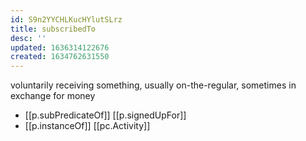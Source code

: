 ```yaml
---
id: S9n2YYCHLKucHYlutSLrz
title: subscribedTo
desc: ''
updated: 1636314122676
created: 1634762631550
---
```




voluntarily receiving something, usually on-the-regular, sometimes in exchange for money

- [[p.subPredicateOf]] [[p.signedUpFor]]
- [[p.instanceOf]] [[pc.Activity]]
